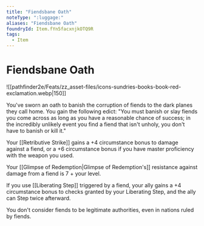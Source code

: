 ```yaml
---
title: "Fiendsbane Oath"
noteType: ":luggage:"
aliases: "Fiendsbane Oath"
foundryId: Item.fYn5facxnjkOTQ9R
tags:
  - Item
---
```


# Fiendsbane Oath
![[pathfinder2e/Feats/zz_asset-files/icons-sundries-books-book-red-exclamation.webp|150]]

You've sworn an oath to banish the corruption of fiends to the dark planes they call home. You gain the following edict: "You must banish or slay fiends you come across as long as you have a reasonable chance of success; in the incredibly unlikely event you find a fiend that isn't unholy, you don't have to banish or kill it."

Your [[Retributive Strike]] gains a +4 circumstance bonus to damage against a fiend, or a +6 circumstance bonus if you have master proficiency with the weapon you used.

Your [[Glimpse of Redemption|Glimpse of Redemption's]] resistance against damage from a fiend is 7 + your level.

If you use [[Liberating Step]] triggered by a fiend, your ally gains a +4 circumstance bonus to checks granted by your Liberating Step, and the ally can Step twice afterward.

You don't consider fiends to be legitimate authorities, even in nations ruled by fiends.
